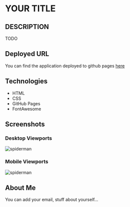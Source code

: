 # YOUR TITLE

## DESCRIPTION

TODO

## Deployed URL

You can find the application deployed to github pages [here](https://github.com/surajverma2587)

## Technologies

- HTML
- CSS
- GitHub Pages
- FontAwesome

## Screenshots

### Desktop Viewports

![spiderman](./assets/images/img1.jpg)

### Mobile Viewports

![spiderman](./assets/images/img1.jpg)

## About Me

You can add your email, stuff about yourself...
